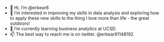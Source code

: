 - 👋 Hi, I’m @erbear6
- 👀 I’m interested in improving my skills in data analysis and exploring how to apply these new skills to the thing I love more than life - the great outdoors!
- 🌱 I’m currently learning business analytics at UCSD.
- 📫 The best way to reach me is on twitter. @erbear91148192


